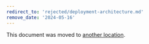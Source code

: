```yaml
---
redirect_to: 'rejected/deployment-architecture.md'
remove_date: '2024-05-16'
---
```


This document was moved to [another location](rejected/deployment-architecture.md).

<!-- This redirect file can be deleted after <2024-05-16>. -->
<!-- Redirects that point to other docs in the same project expire in three months. -->
<!-- Redirects that point to docs in a different project or site (for example, link is not relative and starts with `https:`) expire in one year. -->
<!-- Before deletion, see: https://docs.gitlab.com/ee/development/documentation/redirects.html -->
